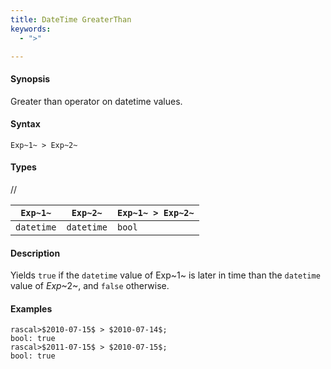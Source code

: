 ```yaml
---
title: DateTime GreaterThan
keywords:
  - ">"

---
```


#### Synopsis

Greater than operator on datetime values.

#### Syntax

`Exp~1~ > Exp~2~`

#### Types

//

| `Exp~1~`      | `Exp~2~`      | `Exp~1~ > Exp~2~`  |
| --- | --- | --- |
| `datetime`     |  `datetime`    | `bool`               |


#### Description

Yields `true` if the `datetime` value of Exp~1~ is later in time than the `datetime` value
of _Exp_~2~, and `false` otherwise.

#### Examples


```rascal-shell 
rascal>$2010-07-15$ > $2010-07-14$;
bool: true
rascal>$2011-07-15$ > $2010-07-15$;
bool: true
```


